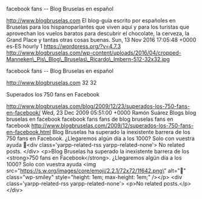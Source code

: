 facebook fans -- Blog Bruselas en español

http://www.blogbruselas.com El blog-guía escrito por españoles en
Bruselas para los hispanoparlantes que viven aquí y para los turistas
que aprovechan los vuelos baratos para descubrir el chocolate, la
cerveza, la Grand Place y tantas otras cosas buenas. Sun, 13 Nov 2016
17:05:48 +0000 es-ES hourly 1 https://wordpress.org/?v=4.7.3
http://www.blogbruselas.com/wp-content/uploads/2016/04/cropped-Manneken\_Pis\_Blog\_Bruselas\_Ricardo\_Imbern-512-32x32.jpg

facebook fans -- Blog Bruselas en español

http://www.blogbruselas.com 32 32

Superados los 750 fans en Facebook

http://www.blogbruselas.com/blog/2009/12/23/superados-los-750-fans-en-facebook/
Wed, 23 Dec 2009 05:51:00 +0000 Ramón Suárez Blogs blog bruselas en
facebook facebook fans fans de blog bruselas fans en facebook
http://www.blogbruselas.com/2009/12/superados-los-750-fans-en-facebook.html
Blog Bruselas ha superado la inexistente barrera de los 750 fans en
Facebook. ¿Llegaremos algún día a los 1000? Solo con vuestra ayuda
🙂\<div class=\'yarpp-related-rss yarpp-related-none\'\> No related
posts. \</div\> \<p\>Blog Bruselas ha superado la inexistente barrera de
los \<strong\>750 fans en Facebook\</strong\>. ¿Llegaremos algún día a
los 1000? Solo con vuestra ayuda \<img
src=\"https://s.w.org/images/core/emoji/2.2.1/72x72/1f642.png\"
alt=\"🙂\" class=\"wp-smiley\" style=\"height: 1em; max-height: 1em;\"
/\>\</p\> \<div class=\'yarpp-related-rss yarpp-related-none\'\> \<p\>No
related posts.\</p\> \</div\>
